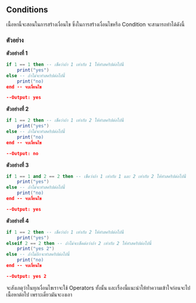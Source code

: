## Conditions
เนื้อหานี้จะสอนในการสร้างเงื่อนไข ซึ่งในการสร้างเงื่อนไขหรือ Condition จะสามารถทำได้ดังนี้
### ตัวอย่าง
**ตัวอย่างที่ 1**
```lua
if 1 == 1 then -- เช็คว่าถ้า 1 เท่ากับ 1 ให้ทำสคริปต่อไปนี้
    print("yes")
else -- ถ้าไม่จะทำสคริปต่อไปนี้
    print("no)
end -- จบเงื่อนไข

--Output: yes
```
**ตัวอย่างที่ 2**
```lua
if 1 == 2 then -- เช็คว่าถ้า 1 เท่ากับ 2 ให้ทำสคริปต่อไปนี้
    print("yes")
else -- ถ้าไม่จะทำสคริปต่อไปนี้
    print("no)
end -- จบเงื่อนไข

--Output: no
```
**ตัวอย่างที่ 3**
```lua
if 1 == 1 and 2 == 2 then -- เช็คว่าถ้า 1 เท่ากับ 1 และ 2 เท่ากับ 2 ให้ทำสคริปต่อไปนี้
    print("yes")
else -- ถ้าไม่จะทำสคริปต่อไปนี้
    print("no)
end -- จบเงื่อนไข

--Output: yes
```
**ตัวอย่างที่ 4**
```lua
if 1 == 2 then -- เช็คว่าถ้า 1 เท่ากับ 2 ให้ทำสคริปต่อไปนี้
    print("yes")
elseif 2 == 2 then -- ถ้าไม่จะเช็คต่อว่าถ้า 2 เท่ากับ 2 ให้ทำสคริปต่อไปนี้
    print("yes 2")
else -- ถ้าไม่อีกจะทำสคริปต่อไปนี้
    print("no)
end -- จบเงื่อนไข

--Output: yes 2
```

จะสังเกตุว่าในทุกเงื่อนไขเราจะใช้ Operators ทั้งนั้น และเรื่องนี้แนะนำให้ทำความเข้าใจก่อนจะไปเนื้อหาต่อไป เพราะเดี๋ยวมันจะงงเอา
